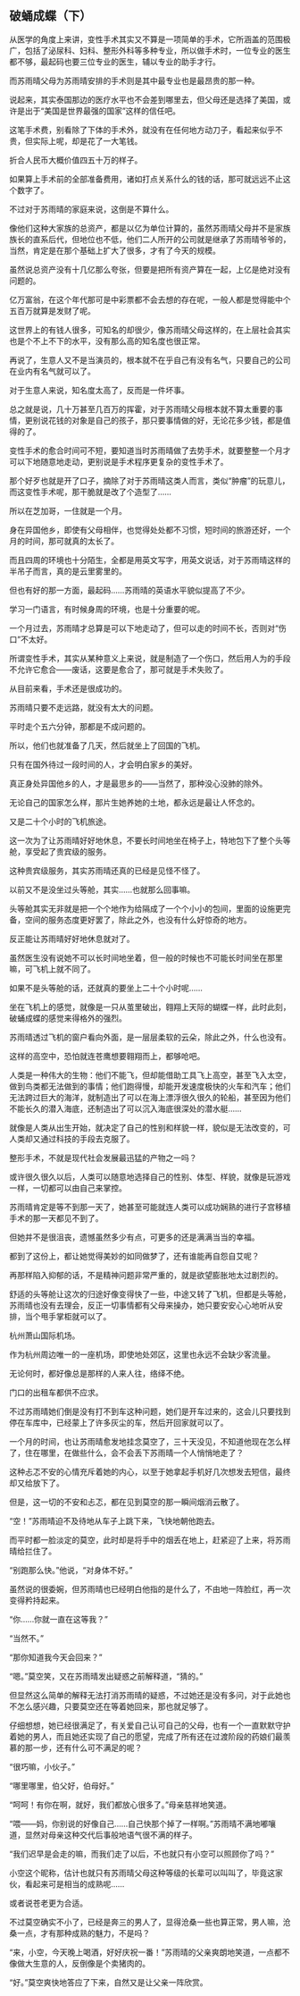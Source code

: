 ## 破蛹成蝶（下）

从医学的角度上来讲，变性手术其实又不算是一项简单的手术，它所涵盖的范围极广，包括了泌尿科、妇科、整形外科等多种专业，所以做手术时，一位专业的医生都不够，最起码也要三位专业的医生，辅以专业的助手才行。

而苏雨晴父母为苏雨晴安排的手术则是其中最专业也是最昂贵的那一种。

说起来，其实泰国那边的医疗水平也不会差到哪里去，但父母还是选择了美国，或许是出于“美国是世界最强的国家”这样的信任吧。

这笔手术费，别看除了下体的手术外，就没有在任何地方动刀子，看起来似乎不贵，但实际上呢，却是花了一大笔钱。

折合人民币大概价值四五十万的样子。

如果算上手术前的全部准备费用，诸如打点关系什么的钱的话，那可就远远不止这个数字了。

不过对于苏雨晴的家庭来说，这倒是不算什么。

像他们这种大家族的总资产，都是以亿为单位计算的，虽然苏雨晴父母并不是家族族长的直系后代，但地位也不低，他们二人所开的公司就是继承了苏雨晴爷爷的，当然，肯定是在那个基础上扩大了很多，才有了今天的规模。

虽然说总资产没有十几亿那么夸张，但要是把所有资产算在一起，上亿是绝对没有问题的。

亿万富翁，在这个年代那可是中彩票都不会去想的存在呢，一般人都是觉得能中个五百万就算是发财了呢。

这世界上的有钱人很多，可知名的却很少，像苏雨晴父母这样的，在上层社会其实也是个不上不下的水平，没有那么高的知名度也很正常。

再说了，生意人又不是当演员的，根本就不在乎自己有没有名气，只要自己的公司在业内有名气就可以了。

对于生意人来说，知名度太高了，反而是一件坏事。

总之就是说，几十万甚至几百万的挥霍，对于苏雨晴父母根本就不算太重要的事情，更别说花钱的对象是自己的孩子，那只要事情做的好，无论花多少钱，都是值得的了。

变性手术的愈合时间可不短，要知道当时苏雨晴做了去势手术，就要整整一个月才可以下地随意地走动，更别说是手术程序更复杂的变性手术了。

那个好歹也就是开了口子，摘除了对于苏雨晴这类人而言，类似“肿瘤”的玩意儿，而这变性手术呢，那干脆就是改了个造型了……

所以在芝加哥，一住就是一个月。

身在异国他乡，即使有父母相伴，也觉得处处都不习惯，短时间的旅游还好，一个月的时间，那可就真的太长了。

而且四周的环境也十分陌生，全都是用英文写字，用英文说话，对于苏雨晴这样的半吊子而言，真的是云里雾里的。

但也有好的那一方面，最起码……苏雨晴的英语水平貌似提高了不少。

学习一门语言，有时候身周的环境，也是十分重要的呢。

一个月过去，苏雨晴才总算是可以下地走动了，但可以走的时间不长，否则对“伤口”不太好。

所谓变性手术，其实从某种意义上来说，就是制造了一个伤口，然后用人为的手段不允许它愈合——废话，这要是愈合了，那可就是手术失败了。

从目前来看，手术还是很成功的。

苏雨晴只要不走远路，就没有太大的问题。

平时走个五六分钟，那都是不成问题的。

所以，他们也就准备了几天，然后就坐上了回国的飞机。

只有在国外待过一段时间的人，才会明白家乡的美好。

真正身处异国他乡的人，才是最思乡的——当然了，那种没心没肺的除外。

无论自己的国家怎么样，那片生她养她的土地，都永远是最让人怀念的。

又是二十个小时的飞机旅途。

这一次为了让苏雨晴好好地休息，不要长时间地坐在椅子上，特地包下了整个头等舱，享受起了贵宾级的服务。

这种贵宾级服务，其实苏雨晴还真的已经是见怪不怪了。

以前又不是没坐过头等舱，其实……也就那么回事嘛。

头等舱其实无非就是把一个个地作为给隔成了一个个小小的包间，里面的设施更完备，空间的服务态度更好罢了，除此之外，也没有什么好惊奇的地方。

反正能让苏雨晴好好地休息就对了。

虽然医生没有说她不可以长时间地坐着，但一般的时候也不可能长时间坐在那里嘛，可飞机上就不同了。

如果不是头等舱的话，还就真的要坐上二十个小时呢……

坐在飞机上的感觉，就像是一只从茧里破出，翱翔上天际的蝴蝶一样，此时此刻，破蛹成蝶的感觉来得格外的强烈。

苏雨晴透过飞机的窗户看向外面，是一层层柔软的云朵，除此之外，什么也没有。

这样的高空中，恐怕就连苍鹰想要翱翔而上，都够呛吧。

人类是一种伟大的生物：他们不能飞，但却能借助工具飞上高空，甚至飞入太空，做到鸟类都无法做到的事情；他们跑得慢，却能开发速度极快的火车和汽车；他们无法跨过巨大的海洋，就制造出了可以在海上漂浮很久很久的轮船，甚至因为他们不能长久的潜入海底，还制造出了可以沉入海底很深处的潜水艇……

就像是人类从出生开始，就决定了自己的性别和样貌一样，貌似是无法改变的，可人类却又通过科技的手段去克服了。

整形手术，不就是现代社会发展最迅猛的产物之一吗？

或许很久很久以后，人类可以随意地选择自己的性别、体型、样貌，就像是玩游戏一样，一切都可以由自己来掌控。

苏雨晴肯定是等不到那一天了，她甚至可能就连人类可以成功娴熟的进行子宫移植手术的那一天都见不到了。

但她并不是很沮丧，遗憾虽然多少有点，可更多的还是满满当当的幸福。

都到了这份上，都让她觉得美妙的如同做梦了，还有谁能再自怨自艾呢？

再那样陷入抑郁的话，不是精神问题非常严重的，就是欲望膨胀地太过剧烈的。

舒适的头等舱让这次的归途好像变得快了一些，中途又转了飞机，但都是头等舱，苏雨晴也没有去理会，反正一切事情都有父母来操办，她只要安安心心地听从安排，当个甩手掌柜就可以了。

杭州萧山国际机场。

作为杭州周边唯一的一座机场，即使地处郊区，这里也永远不会缺少客流量。

无论何时，都好像总是那样的人来人往，络绎不绝。

门口的出租车都供不应求。

不过苏雨晴她们倒是没有打不到车这种问题，她们是开车过来的，这会儿只要找到停在车库中，已经蒙上了许多灰尘的车，然后开回家就可以了。

一个月的时间，也让苏雨晴愈发地挂念莫空了，三十天没见，不知道他现在怎么样了，住在哪里，在做些什么，会不会丢下苏雨晴一个人悄悄地走了？

这种忐忑不安的心情充斥着她的内心，以至于她拿起手机好几次想发去短信，最终却又给放下了。

但是，这一切的不安和忐忑，都在见到莫空的那一瞬间烟消云散了。

“空！”苏雨晴迫不及待地从车子上跳下来，飞快地朝他跑去。

而平时都一脸淡定的莫空，此时却是将手中的烟丢在地上，赶紧迎了上来，将苏雨晴给拦住了。

“别跑那么快。”他说，“对身体不好。”

虽然说的很委婉，但苏雨晴也已经明白他指的是什么了，不由地一阵脸红，再一次变得矜持起来。

“你……你就一直在这等我？”

“当然不。”

“那你知道我今天会回来？”

“嗯。”莫空笑，又在苏雨晴发出疑惑之前解释道，“猜的。”

但显然这么简单的解释无法打消苏雨晴的疑惑，不过她还是没有多问，对于此她也不怎么感兴趣，只要莫空还在等着她回来，那也就足够了。

仔细想想，她已经很满足了，有关爱自己认可自己的父母，也有一个一直默默守护着她的男人，而且她还实现了自己的愿望，完成了所有还在过渡阶段的药娘们最羡慕的那一步，还有什么可不满足的呢？

“很巧嘛，小伙子。”

“哪里哪里，伯父好，伯母好。”

“呵呵！有你在啊，就好，我们都放心很多了。”母亲慈祥地笑道。

“喂——妈，你别说的好像自己……自己快那个掉了一样啊。”苏雨晴不满地嘟嚷道，显然对母亲这种交代后事般地语气很不满的样子。

“我们迟早是会走的嘛，而我们走了以后，不也就只有小空可以照顾你了吗？”

小空这个昵称，估计也就只有苏雨晴父母这种等级的长辈可以叫叫了，毕竟这家伙，看起来可是相当的成熟呢……

或者说苍老更为合适。

不过莫空确实不小了，已经是奔三的男人了，显得沧桑一些也算正常，男人嘛，沧桑一点，才有那种成熟的魅力，不是吗？

“来，小空，今天晚上喝酒，好好庆祝一番！”苏雨晴的父亲爽朗地笑道，一点都不像做大生意的人，反倒像是个卖猪肉的。

“好。”莫空爽快地答应了下来，自然又是让父亲一阵欣赏。

